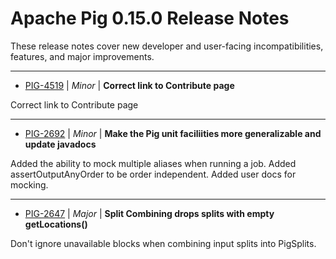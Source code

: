 
<!---
# Licensed to the Apache Software Foundation (ASF) under one
# or more contributor license agreements.  See the NOTICE file
# distributed with this work for additional information
# regarding copyright ownership.  The ASF licenses this file
# to you under the Apache License, Version 2.0 (the
# "License"); you may not use this file except in compliance
# with the License.  You may obtain a copy of the License at
#
#     http://www.apache.org/licenses/LICENSE-2.0
#
# Unless required by applicable law or agreed to in writing, software
# distributed under the License is distributed on an "AS IS" BASIS,
# WITHOUT WARRANTIES OR CONDITIONS OF ANY KIND, either express or implied.
# See the License for the specific language governing permissions and
# limitations under the License.
-->
# Apache Pig  0.15.0 Release Notes

These release notes cover new developer and user-facing incompatibilities, features, and major improvements.


---

* [PIG-4519](https://issues.apache.org/jira/browse/PIG-4519) | *Minor* | **Correct link to Contribute page**

Correct link to Contribute page


---

* [PIG-2692](https://issues.apache.org/jira/browse/PIG-2692) | *Minor* | **Make the Pig unit faciliities more generalizable and update javadocs**

Added the ability to mock multiple aliases when running a job.
Added assertOutputAnyOrder to be order independent.
Added user docs for mocking.


---

* [PIG-2647](https://issues.apache.org/jira/browse/PIG-2647) | *Major* | **Split Combining drops splits with empty getLocations()**

Don't ignore unavailable blocks when combining input splits into PigSplits.




